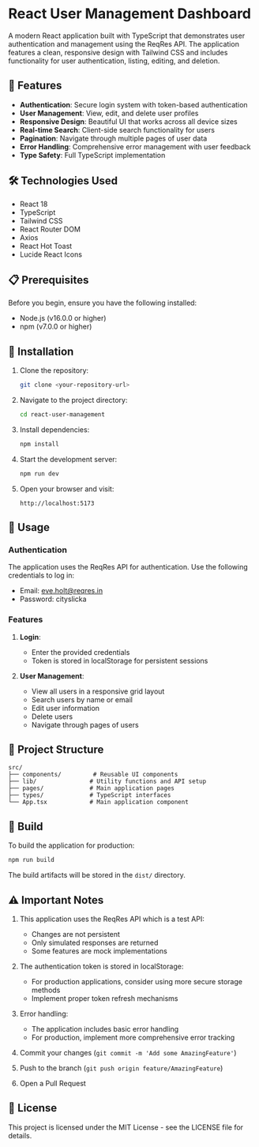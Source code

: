 # React User Management Dashboard

A modern React application built with TypeScript that demonstrates user authentication and management using the ReqRes API. The application features a clean, responsive design with Tailwind CSS and includes functionality for user authentication, listing, editing, and deletion.

## 🚀 Features

- **Authentication**: Secure login system with token-based authentication
- **User Management**: View, edit, and delete user profiles
- **Responsive Design**: Beautiful UI that works across all device sizes
- **Real-time Search**: Client-side search functionality for users
- **Pagination**: Navigate through multiple pages of user data
- **Error Handling**: Comprehensive error management with user feedback
- **Type Safety**: Full TypeScript implementation

## 🛠️ Technologies Used

- React 18
- TypeScript
- Tailwind CSS
- React Router DOM
- Axios
- React Hot Toast
- Lucide React Icons

## 📋 Prerequisites

Before you begin, ensure you have the following installed:
- Node.js (v16.0.0 or higher)
- npm (v7.0.0 or higher)

## 🔧 Installation

1. Clone the repository:
   ```bash
   git clone <your-repository-url>
   ```

2. Navigate to the project directory:
   ```bash
   cd react-user-management
   ```

3. Install dependencies:
   ```bash
   npm install
   ```

4. Start the development server:
   ```bash
   npm run dev
   ```

5. Open your browser and visit:
   ```
   http://localhost:5173
   ```

## 🔑 Usage

### Authentication

The application uses the ReqRes API for authentication. Use the following credentials to log in:

- Email: eve.holt@reqres.in
- Password: cityslicka

### Features

1. **Login**: 
   - Enter the provided credentials
   - Token is stored in localStorage for persistent sessions

2. **User Management**:
   - View all users in a responsive grid layout
   - Search users by name or email
   - Edit user information
   - Delete users
   - Navigate through pages of users

## 📁 Project Structure

```
src/
├── components/         # Reusable UI components
├── lib/               # Utility functions and API setup
├── pages/             # Main application pages
├── types/             # TypeScript interfaces
└── App.tsx            # Main application component
```

## 🔨 Build

To build the application for production:

```bash
npm run build
```

The build artifacts will be stored in the `dist/` directory.

## ⚠️ Important Notes

1. This application uses the ReqRes API which is a test API:
   - Changes are not persistent
   - Only simulated responses are returned
   - Some features are mock implementations

2. The authentication token is stored in localStorage:
   - For production applications, consider using more secure storage methods
   - Implement proper token refresh mechanisms

3. Error handling:
   - The application includes basic error handling
   - For production, implement more comprehensive error tracking
3. Commit your changes (`git commit -m 'Add some AmazingFeature'`)
4. Push to the branch (`git push origin feature/AmazingFeature`)
5. Open a Pull Request

## 📄 License

This project is licensed under the MIT License - see the LICENSE file for details.
